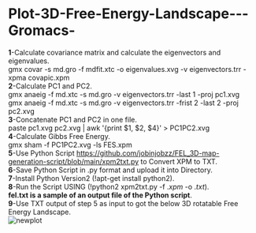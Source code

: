 # Plot-3D-Free-Energy-Landscape---Gromacs-
**1**-Calculate covariance matrix and calculate the eigenvectors and eigenvalues.\
gmx covar -s md.gro -f mdfit.xtc -o eigenvalues.xvg -v eigenvectors.trr -xpma covapic.xpm\
**2**-Calculate PC1 and PC2.\
gmx anaeig -f md.xtc -s md.gro -v eigenvectors.trr -last 1 -proj pc1.xvg\
gmx anaeig -f md.xtc -s md.gro -v eigenvectors.trr -frist 2 -last 2 -proj pc2.xvg\
**3**-Concatenate PC1 and PC2 in one file.\
paste pc1.xvg pc2.xvg  | awk '{print $1, $2, $4}' > PC1PC2.xvg\
**4**-Calculate Gibbs Free Energy.\
gmx sham -f PC1PC2.xvg -ls FES.xpm\
**5**-Use Python Script https://github.com/jobinjobzz/FEL_3D-map-generation-script/blob/main/xpm2txt.py to Convert XPM to TXT.\
**6**-Save Python Script in .py format and upload it into Directory.\
**7**-Install Python Version2 (!apt-get install python2).\
**8**-Run the Script USING (!python2 xpm2txt.py -f $.xpm$ -o $.txt$).\
**fel.txt is a sample of an output file of the Python script**.\
**9**-Use TXT output of step 5 as input to got the below 3D rotatable Free Energy Landscape.\
![newplot](https://github.com/m-javati98/3D-plot-Free-Energy-Landscape/assets/119846271/87440a47-272b-46fe-bd92-b8db39be1fb4)
